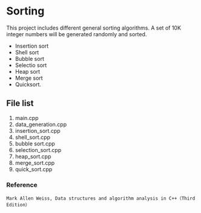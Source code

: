 # Sorting
This project includes different general sorting algorithms. 
A set of 10K integer numbers will be generated randomly and sorted.
* Insertion sort
* Shell sort
* Bubble sort
* Selectio sort
* Heap sort
* Merge sort
* Quicksort. 

## File list
1. main.cpp
2. data_generation.cpp
3. insertion_sort.cpp
4. shell_sort.cpp
5. bubble sort.cpp
6. selection_sort.cpp
7. heap_sort.cpp
8. merge_sort.cpp
9. quick_sort.cpp

### Reference
`Mark Allen Weiss, Data structures and algorithm analysis in C++（Third Edition）`
